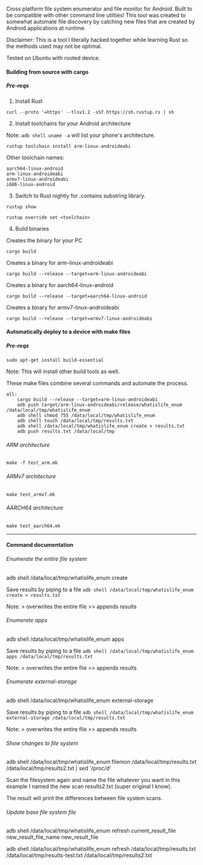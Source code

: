 Cross platform file system enumerator and file monitor for Android. Built to be compatible with other command line utilties! This tool was created to somewhat automate file discovery by catching new files that are created by Android applications at runtime.

Disclaimer: This is a tool I literally hacked together while learning Rust so the methods used may not be optimal.

Tested on Ubuntu with rooted device.

#### Building from source with cargo

##### Pre-reqs

1. Install Rust

`curl --proto '=https' --tlsv1.2 -sSf https://sh.rustup.rs | sh`

2. Install toolchains for your Android architecture

Note: `adb shell uname -a` will list your phone's architecture.

`rustup toolchain install arm-linux-androideabi`

Other toolchain names:

```
aarch64-linux-android
arm-linux-androideabi
armv7-linux-androideabi
i686-linux-android
```

3. Switch to Rust nightly for .contains substring library.

`rustup show`

`rustup override set <toolchain>`

4. Build binaries

Creates the binary for your PC

`cargo build`

Creates a binary for arm-linux-androideabi

`cargo build --release --target=arm-linux-androideabi`

Creates a binary for aarch64-linux-android

`cargo build --release --target=aarch64-linux-android`

Creates a binary for armv7-linux-androideabi

`cargo build --release --target=armv7-linux-androideabi`

#### Automatically deploy to a device with make files

##### Pre-reqs

`sudo apt-get install build-essential`

Note: This will install other build tools as well.

These make files combine several commands and automate the process.

```
all:
	cargo build --release --target=arm-linux-androideabi
	adb push target/arm-linux-androideabi/release/whatislife_enum /data/local/tmp/whatislife_enum
	adb shell chmod 755 /data/local/tmp/whatislife_enum
	adb shell touch /data/local/tmp/results.txt
	adb shell /data/local/tmp/whatislife_enum create > results.txt
	adb push results.txt /data/local/tmp

```

###### ARM architecture

`make -f test_arm.mk`

###### ARMv7 architecture

`make test_armv7.mk`

###### AARCH64 architecture

`make test_aarch64.mk`

---

#### Command documentation

###### Enumerate the entire file system

adb shell /data/local/tmp/whatislife_enum create

Save results by piping to a file `adb shell /data/local/tmp/whatislife_enum create > results.txt`

Note: > overwrites the entire file >> appends results

###### Enumerate apps

adb shell /data/local/tmp/whatislife_enum apps

Save results by piping to a file `adb shell /data/local/tmp/whatislife_enum apps /data/local/tmp/results.txt`

Note: > overwrites the entire file >> appends results

###### Enumerate external-storage

adb shell /data/local/tmp/whatislife_enum external-storage

Save results by piping to a file `adb shell /data/local/tmp/whatislife_enum external-storage /data/local/tmp/results.txt`

Note: > overwrites the entire file >> appends results

###### Show changes to file system

adb shell /data/local/tmp/whatislife_enum filemon /data/local/tmp/results.txt /data/local/tmp/results2.txt | sed '/proc/d'

Scan the filesystem again and name the file whatever you want in this example I named the new scan results2.txt (super original I know).

The result will print the differences between file system scans.

###### Update base file system file

adb shell /data/local/tmp/whatislife_enum refresh current_result_file new_result_file_name new_result_file

adb shell /data/local/tmp/whatislife_enum refresh /data/local/tmp/results.txt /data/local/tmp/results-test.txt /data/local/tmp/results2.txt